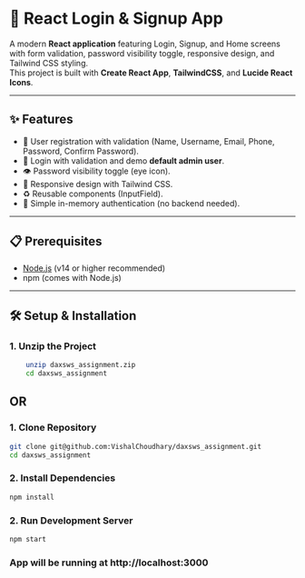 # 🔐 React Login & Signup App

A modern **React application** featuring Login, Signup, and Home screens with form validation, password visibility toggle, responsive design, and Tailwind CSS styling.  
This project is built with **Create React App**, **TailwindCSS**, and **Lucide React Icons**.

---

## ✨ Features
- 👤 User registration with validation (Name, Username, Email, Phone, Password, Confirm Password).
- 🔑 Login with validation and demo **default admin user**.
- 👁️ Password visibility toggle (eye icon).
- 📱 Responsive design with Tailwind CSS.
- ♻️ Reusable components (InputField).
- 🚀 Simple in-memory authentication (no backend needed).

---

## 📋 Prerequisites
- [Node.js](https://nodejs.org/) (v14 or higher recommended)
- npm (comes with Node.js)

---

## 🛠️ Setup & Installation

### 1. Unzip the Project
```bash
    unzip daxsws_assignment.zip
    cd daxsws_assignment
```

## OR

### 1. Clone Repository
```bash
git clone git@github.com:VishalChoudhary/daxsws_assignment.git
cd daxsws_assignment
```

### 2. Install Dependencies
```bash
npm install
```

### 2. Run Development Server
```bash
npm start
```

### App will be running at http://localhost:3000
